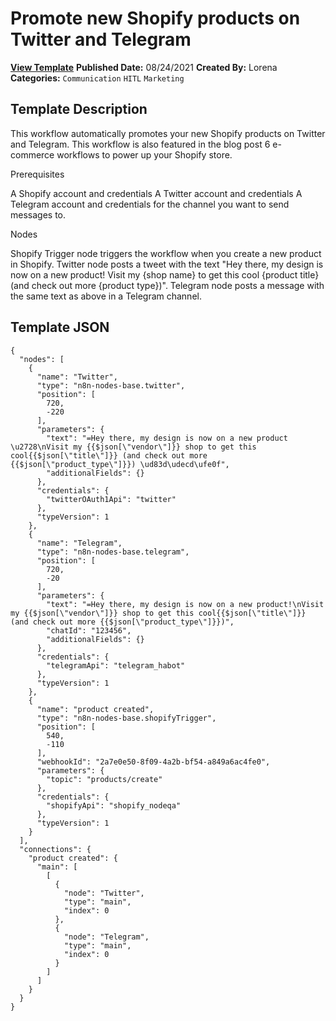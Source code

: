 # Promote new Shopify products on Twitter and Telegram

**[View Template](https://n8n.io/workflows/1205-/)**  **Published Date:** 08/24/2021  **Created By:** Lorena  **Categories:** `Communication` `HITL` `Marketing`  

## Template Description

This workflow automatically promotes your new Shopify products on Twitter and Telegram. This workflow is also featured in the blog post 6 e-commerce workflows to power up your Shopify store.

Prerequisites

A Shopify account and credentials
A Twitter account and credentials
A Telegram account and credentials for the channel you want to send messages to.

Nodes

Shopify Trigger node triggers the workflow when you create a new product in Shopify.
Twitter node posts a tweet with the text "Hey there, my design is now on a new product! Visit my {shop name} to get this cool {product title} (and check out more {product type})".
Telegram node posts a message with the same text as above in a Telegram channel.

## Template JSON

```
{
  "nodes": [
    {
      "name": "Twitter",
      "type": "n8n-nodes-base.twitter",
      "position": [
        720,
        -220
      ],
      "parameters": {
        "text": "=Hey there, my design is now on a new product \u2728\nVisit my {{$json[\"vendor\"]}} shop to get this cool{{$json[\"title\"]}} (and check out more {{$json[\"product_type\"]}}) \ud83d\udecd\ufe0f",
        "additionalFields": {}
      },
      "credentials": {
        "twitterOAuth1Api": "twitter"
      },
      "typeVersion": 1
    },
    {
      "name": "Telegram",
      "type": "n8n-nodes-base.telegram",
      "position": [
        720,
        -20
      ],
      "parameters": {
        "text": "=Hey there, my design is now on a new product!\nVisit my {{$json[\"vendor\"]}} shop to get this cool{{$json[\"title\"]}} (and check out more {{$json[\"product_type\"]}})",
        "chatId": "123456",
        "additionalFields": {}
      },
      "credentials": {
        "telegramApi": "telegram_habot"
      },
      "typeVersion": 1
    },
    {
      "name": "product created",
      "type": "n8n-nodes-base.shopifyTrigger",
      "position": [
        540,
        -110
      ],
      "webhookId": "2a7e0e50-8f09-4a2b-bf54-a849a6ac4fe0",
      "parameters": {
        "topic": "products/create"
      },
      "credentials": {
        "shopifyApi": "shopify_nodeqa"
      },
      "typeVersion": 1
    }
  ],
  "connections": {
    "product created": {
      "main": [
        [
          {
            "node": "Twitter",
            "type": "main",
            "index": 0
          },
          {
            "node": "Telegram",
            "type": "main",
            "index": 0
          }
        ]
      ]
    }
  }
}
```
